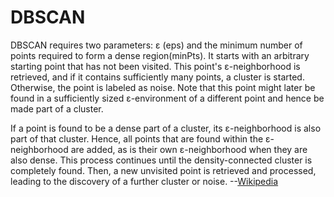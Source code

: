 # DBSCAN
DBSCAN requires two parameters: ε (eps) and the minimum number of points required to form a dense region(minPts). It starts with an arbitrary starting point that has not been visited. This point's ε-neighborhood is retrieved, and if it contains sufficiently many points, a cluster is started. Otherwise, the point is labeled as noise. Note that this point might later be found in a sufficiently sized ε-environment of a different point and hence be made part of a cluster.

If a point is found to be a dense part of a cluster, its ε-neighborhood is also part of that cluster. Hence, all points that are found within the ε-neighborhood are added, as is their own ε-neighborhood when they are also dense. This process continues until the density-connected cluster is completely found. Then, a new unvisited point is retrieved and processed, leading to the discovery of a further cluster or noise.
--[Wikipedia](http://en.wikipedia.org/wiki/DBSCAN)
